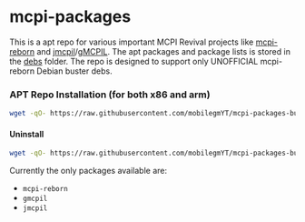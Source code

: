 # mcpi-packages
This is a apt repo for various important MCPI Revival projects like [mcpi-reborn](https://gitea.thebrokenrail.com/TheBrokenRail/minecraft-pi-reborn) and [jmcpil](https://github.com/MCPI-Revival/jMCPIL)/[gMCPIL](https://github.com/MCPI-Revival/jMCPIL). The apt packages and package lists is stored in the [debs](debs/) folder. The repo is designed to support only UNOFFICIAL mcpi-reborn Debian buster debs.

### APT Repo Installation (for both x86 and arm)
```bash
wget -qO- https://raw.githubusercontent.com/mobilegmYT/mcpi-packages-buster/master/install.sh | bash
```

#### Uninstall
```bash
wget -qO- https://raw.githubusercontent.com/mobilegmYT/mcpi-packages-buster/master/uninstall.sh | bash
```

Currently the only packages available are:
- `mcpi-reborn`
- `gmcpil`
- `jmcpil`


